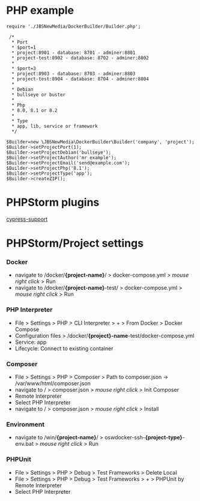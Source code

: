# PHP example

```
require './JBSNewMedia/DockerBuilder/Builder.php';

 /* 
  * Port
  * $port=1
  * project:8901 - database: 8701 - adminer:8801
  * project-test:8902 - database: 8702 - adminer:8802
  *
  * $port=3
  * project:8903 - database: 8703 - adminer:8803
  * project-test:8904 - database: 8704 - adminer:8804
  * 
  * Debian
  * bullseye or buster
  *
  * Php
  * 8.0, 8.1 or 8.2
  *
  * Type
  * app, lib, service or framework
  */

$Builder=new \JBSNewMedia\DockerBuilder\Builder('company', 'project');
$Builder->setProjectPort(1);
$Builder->setProjectDebian('bullseye');
$Builder->setProjectAuthor('mr example');
$Builder->setProjectEmail('send@example.com');
$Builder->setProjectPhp('8.1');
$Builder->setProjectType('app');
$Builder->createZIP();
```

# PHPStorm plugins

[cypress-support](https://plugins.jetbrains.com/plugin/13819-cypress-support)

# PHPStorm/Project settings

### Docker
- navigate to /docker/**{project-name}**/ > docker-compose.yml > *mouse right click* > Run
- navigate to /docker/**{project-name}**-test/ > docker-compose.yml > *mouse right click* > Run

### PHP Interpreter
- File > Settings > PHP > CLI Interpreter > + > From Docker > Docker Compose
- Configuration files > /docker/**{project}-name**-test/docker-compose.yml
- Service: app
- Lifecycle: Connect to existing container

### Composer
- File > Settings > PHP > Composer > Path to composer.json -> /var/www/html/composer.json
- navigate to / > composer.json > *mouse right click* > Init Composer
- Remote Interpreter
- Select PHP Interpreter
- navigate to / > composer.json > *mouse right click* > Install

### Environment
- navigate to /win/**{project-name}**/ > oswdocker-ssh-**{project-type}**-env.bat > *mouse right click* > Run

### PHPUnit
- File > Settings > PHP > Debug > Test Frameworks > Delete Local
- File > Settings > PHP > Debug > Test Frameworks > + > PHPUnit by Remote Interpreter
- Select PHP Interpreter



